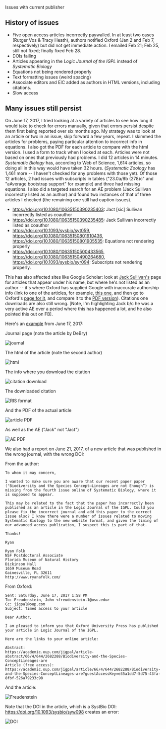 Issues with current publisher

## History of issues

* Five open access articles incorrectly paywalled. In at least two cases (Rutger Vos & Tracy Heath), authors notified Oxford (Jan 2 and Feb 7, respectively) but did not get immediate action. I emailed Feb 21; Feb 25, still not fixed; finally fixed Feb 28.
* DOIs failing
* Articles appearing in the *Logic Journal of the IGPL* instead of *Systematic Biology*
* Equations not being rendered properly
* Text formatting issues (weird spacing)
* Associate editors and EIC added as authors in HTML versions, including citations.
* Slow access

## Many issues still persist

On June 17, 2017, I tried looking at a variety of articles to see how long it would take to check for errors manually, given that errors persist despite them first being reported over six months ago. My strategy was to look at an article or two in an issue, skip forward a few years, repeat. I skimmed the articles for problems, paying particular attention to incorrect info in equations. I also got the PDF for each article to compare with the html version. I used a form to track when I looked at each. Articles were not based on ones that previously had problems. I did 12 articles in 14 minutes. *Systematic Biology* has, according to Web of Science, 1,614 articles, so doing all in this way would have taken 32 hours. (*Systematic Zoology* has 1,461 more -- I haven't checked for any problems with those yet). Of those 12 articles, 2 had issues with subscripts in tables ("23.0a/8b (278)c" and "aAverage bootstrap support" for example) and three had missing equations. I also did a targeted search for an AE problem (Jack Sullivan incorrectly listed as an author) and found two instances of that of three articles I checked (the remaining one still had caption issues).

* https://doi.org/10.1080/10635150390235403: Jact [sic] Sullivan incorrectly listed as coauthor
* https://doi.org/10.1080/10635150390235485: Jack Sullivan incorrectly listed as coauthor
* https://doi.org/10.1093/sysbio/syt059,  https://doi.org/10.1080/10635150801910436,  https://doi.org/10.1080/10635150801905535: Equations not rendering properly
* https://doi.org/10.1080/10635150500433565, https://doi.org/10.1080/10635150490264680, https://doi.org/10.1093/sysbio/syr094: Subscripts not rendering properly.

This has also affected sites like Google Scholar: look at [Jack Sullivan's](https://scholar.google.com/citations?user=x1d3PxUAAAAJ&hl=en&oi=ao) page for articles that appear under his name, but where he's not listed as an author -- it's where Oxford has supplied Google with inaccurate authorship info (link to one of the articles, for example, [this one](https://scholar.google.com/citations?view_op=view_citation&hl=en&user=x1d3PxUAAAAJ&citation_for_view=x1d3PxUAAAAJ:URolC5Kub84C), and then go to Oxford's [page for it](https://academic.oup.com/sysbio/article/57/4/628/1632197), and compare it to the [PDF version](https://oup.silverchair-cdn.com/oup/backfile/Content_public/Journal/sysbio/57/4/10.1080/10635150802302443/2/57-4-628.pdf?Expires=1497810338&Signature=Y4JNZJ04saWFoYW6TeEzdU6w-56Ayx2CNKTSNLrdq4mZ~Pag3CmVCugx8e8xVPTQ07Za5blETDKYi7TdYs8HoyQZCVWxf3K33p6RrMZ4eQBFpGW2aAb3TZoHK3RAF4oR35uLqBkYEexFSFkOJpUkAx8dYBWFzqh60wgBOUGCZniWbWJs6HzclNTDmP7AzMwzZEp6TlOv5-VOoi3tEXBEyQ1auBsihNHh-4Iaov3g8CsTQZ~1PHqmxGPbgrZBzInRpDFNPO-AA4lIMxcLtnDaCTZDSe5cAqwKd3s4uO-mCir5Gqf6fR0GyDu-~XQ2wEqLiadfPNmRz5CUKAQD5S1WJA__&Key-Pair-Id=APKAIUCZBIA4LVPAVW3Q)). Citations one downloads are also still wrong. [Note, I'm highlighting Jack b/c he was a very active AE over a period where this has happened a lot, and he also pointed this out on FB].

Here's an [example](https://doi.org/10.1080/10635150390235403) from June 17, 2017:

Journal page (note the article by DeBry)

![journal](images/journalpage.jpg)

The html of the article (note the second author)

![html](images/html.jpg)

The info where you download the citation

![citation download](images/citation_download.jpg)

The downloaded citation

![RIS format](images/citation.jpg)

And the PDF of the actual article

![article PDF](images/Author_pdf.jpg)

As well as the AE ("Jack" not "Jact")

![AE PDF](images/AE_pdf.jpg)

We also had a report on June 21, 2017, of a new article that was published in the wrong journal, with the wrong DOI:

From the author:

```
To whom it may concern,

I wanted to make sure you are aware that our recent paper paper ("Biodiversity and the Species Concept—Lineages are not Enough”) is missing from the fourth issue online of Systematic Biology, where it is supposed to appear.

This may be related to the fact that the paper has incorrectly been published as an article in the Logic Journal of the IGPL. Could you please fix the incorrect journal and add this paper to the correct issue also? I know there were a number of issues related to moving Systematic Biology to the new website format, and given the timing of our advanced access publication, I suspect this is part of that.

Thanks!

Ryan

Ryan Folk
NSF Postdoctoral Associate
Florida Museum of Natural History
Dickinson Hall
1659 Museum Road
Gainesville, FL 32611
http://www.ryanafolk.com/
```

From Oxford:

```From: Oxford University Press [mailto:noreply@academic.oup.com]
Sent: Saturday, June 17, 2017 1:58 PM
To: Freudenstein, John <freudenstein.1@osu.edu>
Cc: jigpal@oup.com
Subject: Timed access to your article

Dear Author,

I am pleased to inform you that Oxford University Press has published your article in Logic Journal of the IGPL.

Here are the links to your online article:

Abstract:
https://academic.oup.com/jigpal/article-abstract/66/4/644/2682288/Biodiversity-and-the-Species-ConceptLineages-are
Article (free access):
https://academic.oup.com/jigpal/article/66/4/644/2682288/Biodiversity-and-the-Species-ConceptLineages-are?guestAccessKey=e35a1dd7-5d75-43fa-8fbf-526a79233c98
```

And the article:

![Freudenstein](images/FreudensteinEtAl2017.jpg)

Note that the DOI in the article, which is a SystBio DOI: https://doi.org/10.1093/sysbio/syw098 creates an error:

![DOI](images/doierror.jpg)
